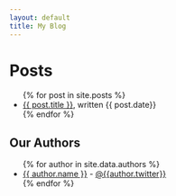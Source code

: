 ```yaml
---
layout: default
title: My Blog
---
```


<h1>Posts</h1>

<ul>
{% for post in site.posts %}
<li><a href="{{ post.url }}">{{ post.title }}</a>, written 
{{ post.date}}</li>
{% endfor %}
</ul>

<h2>Our Authors</h2>

<ul>
{% for author in site.data.authors %}
<li>
	<a href="{{site.website}}">{{ author.name }}</a> - 
	<a href="https://twitter.com/{{author.twitter}}">@{{author.twitter}}</a>
</li>
{% endfor %}
</ul>
